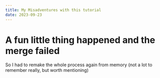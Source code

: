 ```yaml
---
title: My Misadventures with this tutorial
date: 2023-09-23
---
```


# A fun little thing happened and the merge failed

So I had to remake the whole process again from memory (not a lot to remember really, but worth mentioning)
